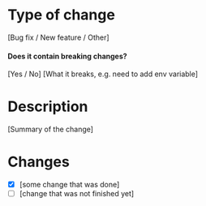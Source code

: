# Type of change

[Bug fix / New feature / Other]

#### Does it contain breaking changes?

[Yes / No]
[What it breaks, e.g. need to add env variable]

# Description

[Summary of the change]

# Changes

- [x] [some change that was done]
- [ ] [change that was not finished yet]
